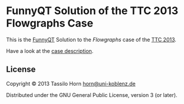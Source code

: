 # FunnyQT Solution of the TTC 2013 Flowgraphs Case

This is the [FunnyQT](https://github.com/jgralab/funnyqt) Solution to the
*Flowgraphs* case of the [TTC 2013](http://planet-sl.org/ttc2013).

Have a look at the [case description]().

## License

Copyright © 2013 Tassilo Horn <horn@uni-koblenz.de>

Distributed under the GNU General Public License, version 3 (or later).
